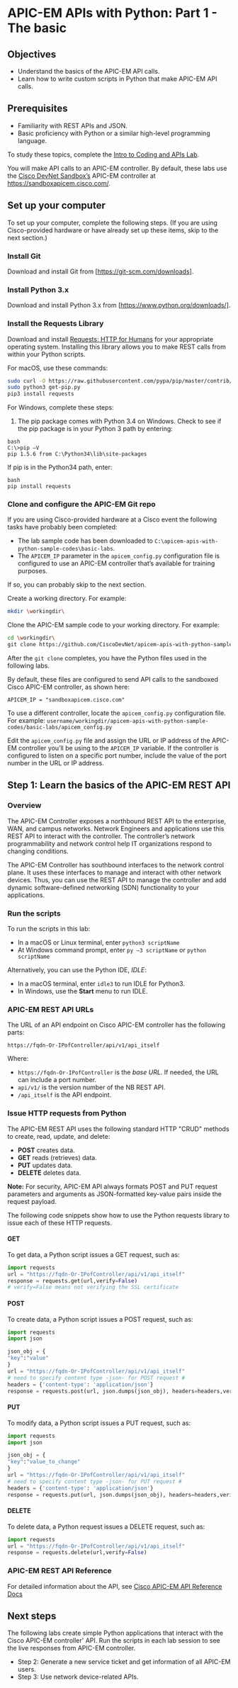 # APIC-EM APIs with Python: Part 1 - The basic

## Objectives

* Understand the basics of the APIC-EM API calls.
* Learn how to write custom scripts in Python that make APIC-EM API calls.

## Prerequisites

* Familiarity with REST APIs and JSON.
* Basic proficiency with Python or a similar high-level programming language.

To study these topics, complete the [Intro to Coding and APIs Lab](https://developer.cisco.com/learning/lab/intro-coding-and-apis/step/1).

You will make API calls to an APIC-EM controller. By default, these labs use the [Cisco DevNet Sandbox’s](https://developer.cisco.com/site/devnet/sandbox/) APIC-EM controller at https://sandboxapicem.cisco.com/.


## Set up your computer

To set up your computer, complete the following steps. (If you are using Cisco-provided hardware or have already set up these items, skip to the next section.)

### Install Git
Download and install Git from [https://git-scm.com/downloads].

### Install Python 3.x
Download and install Python 3.x from [https://www.python.org/downloads/].

### Install the Requests Library
Download and install [Requests: HTTP for Humans](http://docs.python-requests.org/en/latest/) for your appropriate operating system. Installing this library allows you to make REST calls from within your Python scripts.

For macOS, use these commands:
```bash
sudo curl -O https://raw.githubusercontent.com/pypa/pip/master/contrib/get-pip.py
sudo python3 get-pip.py
pip3 install requests
```

For Windows, complete these steps:
1. The pip package comes with Python 3.4 on Windows. Check to see if the pip package is in your Python 3 path by entering:
```
bash
C:\>pip –V
pip 1.5.6 from C:\Python34\lib\site-packages
```

If pip is in the Python34 path, enter:
```
bash
pip install requests
```

### Clone and configure the APIC-EM Git repo

If you are using Cisco-provided hardware at a Cisco event the following tasks have probably been completed:
* The lab sample code has been downloaded to `C:\apicem-apis-with-python-sample-codes\basic-labs`.
* The `APICEM_IP` parameter in the `apicem_config.py` configuration file is configured to use an APIC-EM controller that’s available for training purposes.

If so, you can probably skip to the next section.

Create a working directory. For example:
```bash
mkdir \workingdir\
```

Clone the APIC-EM sample code to your working directory. For example:
```bash
cd \workingdir\
git clone https://github.com/CiscoDevNet/apicem-apis-with-python-sample-codes
```

After the `git clone` completes, you have the Python files used in the following labs.

By default, these files are configured to send API calls to the sandboxed Cisco APIC-EM controller, as shown here:
```
APICEM_IP = "sandboxapicem.cisco.com"
```

To use a different controller, locate the `apicem_config.py` configuration file. For example: `username/workingdir/apicem-apis-with-python-sample-codes/basic-labs/apicem_config.py`

Edit the `apicem_config.py` file and assign the URL or IP address of the APIC-EM controller you’ll be using to the `APICEM_IP` variable. If the controller is configured to listen on a specific port number, include the value of the port number in the URL or IP address.

## Step 1: Learn the basics of the APIC-EM REST API

### Overview

The APIC-EM Controller exposes a northbound REST API to the enterprise, WAN, and campus networks. Network Engineers and applications use this REST API to interact with the controller. The controller’s network programmability and network control help IT organizations respond to changing conditions.

The APIC-EM Controller has southbound interfaces to the network control plane. It uses these interfaces to manage and interact with other network devices. Thus, you can use the REST API to manage the controller and add dynamic software-defined networking (SDN) functionality to your applications.

### Run the scripts

To run the scripts in this lab:
* In a macOS or Linux terminal, enter `python3 scriptName`
* At Windows command prompt, enter `py –3 scriptName` or `python scriptName`

Alternatively, you can use the Python IDE, *IDLE*:
* In a macOS terminal, enter `idle3` to run IDLE for Python3.
* In Windows, use the **Start** menu to run IDLE.

### APIC-EM REST API URLs
The URL of an API endpoint on Cisco APIC-EM controller has the following parts:
```
https://fqdn-Or-IPofController/api/v1/api_itself
```

Where:
* `https://fqdn-Or-IPofController` is the *base URL*. If needed, the URL can include a port number.
* `api/v1/` is the version number of the NB REST API.
* `/api_itself` is the API endpoint.

### Issue HTTP requests from Python

The APIC-EM REST API uses the following standard HTTP "CRUD" methods to create, read, update, and delete:
* **POST** creates data.
* **GET** reads (retrieves) data.
* **PUT** updates data.
* **DELETE** deletes data.

**Note:** For security, APIC-EM API always formats POST and PUT request parameters and arguments as JSON-formatted key-value pairs inside the request payload.

The following code snippets show how to use the Python requests library to issue each of these HTTP requests.

#### GET

To get data, a Python script issues a GET request, such as:

```python
import requests
url = "https://fqdn-Or-IPofController/api/v1/api_itself"
response = requests.get(url,verify=False)
# verify=False means not verifying the SSL certificate
```

#### POST

To create data, a Python script issues a POST request, such as:

```python
import requests
import json

json_obj = {
"key":"value"
}
url = "https://fqdn-Or-IPofController/api/v1/api_itself"
# need to specify content type -json- for POST request #
headers = {'content-type': 'application/json'}
response = requests.post(url, json.dumps(json_obj), headers=headers,verify=False)
```

#### PUT

To modify data, a Python script issues a PUT request, such as:

```python
import requests
import json

json_obj = {
"key":"value_to_change"
}
url = "https://fqdn-Or-IPofController/api/v1/api_itself"
# need to specify content type -json- for PUT request #
headers = {'content-type': 'application/json'}
response = requests.put(url, json.dumps(json_obj), headers=headers,verify=False)
```

#### DELETE

To delete data, a Python request issues a DELETE request, such as:

```python
import requests
url = "https://fqdn-Or-IPofController/api/v1/api_itself"
response = requests.delete(url,verify=False)
```

### APIC-EM REST API Reference
For detailed information about the API, see
[Cisco APIC-EM API Reference Docs](https://developer.cisco.com/site/apic-em-rest-api/)

## Next steps
The following labs create simple Python applications that interact with the Cisco APIC-EM controller' API. Run the scripts in each lab session to see the live responses from APIC-EM controller.

* Step 2: Generate a new service ticket and get information of all APIC-EM users.
* Step 3: Use network device-related APIs.
